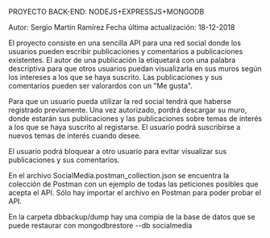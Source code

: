 PROYECTO BACK-END: NODEJS+EXPRESSJS+MONGODB

Autor: Sergio Martín Ramírez 
Fecha última actualización: 18-12-2018

El proyecto consiste en una sencilla API para una red social donde los usuarios 
pueden escribir publicaciones y comentarios a publicaciones existentes. El autor 
de una publicación la etiquetará con una palabra descriptiva para que otros 
usuarios puedan visualizarla en sus muros según los intereses a los que se haya 
suscrito. Las publicaciones y sus comentarios pueden ser valorardos con un "Me gusta".

Para que un usuario pueda utilizar la red social tendrá que haberse registrado 
previamente. Una vez autorizado, pordrá descargar su muro, donde estarán sus 
publicaciones y las publicaciones sobre temas de interés a los que se haya suscrito
al registarse. El usuario podrá suscribirse a nuevos temas de interés cuando desee.

El usuario podrá bloquear a otro usuario para evitar visualizar sus publicaciones 
y sus comentarios.

En el archivo SocialMedia.postman_collection.json se encuentra la colección de 
Postman con un ejemplo de todas las peticiones posibles que acepta el API. Sólo 
hay importar el archivo en Postman para poder probar el API.

En la carpeta dbbackup/dump hay una compia de la base de datos que se puede
restaurar con mongodbrestore --db socialmedia